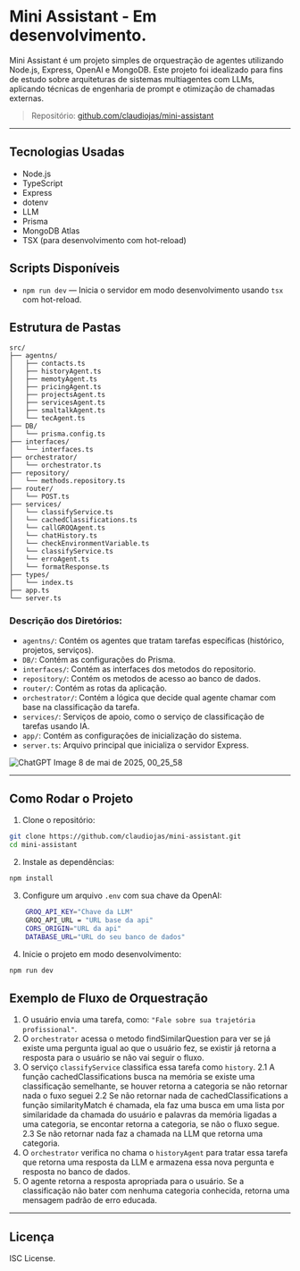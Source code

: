 # Mini Assistant - Em desenvolvimento.
Mini Assistant é um projeto simples de orquestração de agentes utilizando Node.js, Express, OpenAI e MongoDB.
Este projeto foi idealizado para fins de estudo sobre arquiteturas de sistemas multiagentes com LLMs, 
aplicando técnicas de engenharia de prompt e otimização de chamadas externas.

> Repositório: [github.com/claudiojas/mini-assistant](https://github.com/claudiojas/mini-assistant.git)

---

## Tecnologias Usadas

- Node.js
- TypeScript
- Express
- dotenv
- LLM
- Prisma
- MongoDB Atlas
- TSX (para desenvolvimento com hot-reload)

## Scripts Disponíveis

- `npm run dev` — Inicia o servidor em modo desenvolvimento usando `tsx` com hot-reload.

## Estrutura de Pastas

```
src/
├── agentns/
│   ├── contacts.ts
│   ├── historyAgent.ts
│   ├── memotyAgent.ts
│   ├── pricingAgent.ts
│   ├── projectsAgent.ts
│   ├── servicesAgent.ts
│   ├── smaltalkAgent.ts
│   └── tecAgent.ts
├── DB/
│   └── prisma.config.ts
├── interfaces/
│   └── interfaces.ts
├── orchestrator/
│   └── orchestrator.ts
├── repository/
│   └── methods.repository.ts
├── router/
│   └── POST.ts
├── services/
│   └── classifyService.ts
│   └── cachedClassifications.ts
│   └── callGROQAgent.ts
│   └── chatHistory.ts
│   └── checkEnvironmentVariable.ts
│   └── classifyService.ts
│   └── erroAgent.ts
│   └── formatResponse.ts
├── types/
│   └── index.ts
├── app.ts
└── server.ts
```

### Descrição dos Diretórios:

- `agentns/`: Contém os agentes que tratam tarefas específicas (histórico, projetos, serviços).
- `DB/`: Contém as configurações do Prisma.
- `interfaces/`: Contém as interfaces dos metodos do repositorio.
- `repository/`: Contém os metodos de acesso ao banco de dados.
- `router/`: Contém as rotas da aplicação.
- `orchestrator/`: Contém a lógica que decide qual agente chamar com base na classificação da tarefa.
- `services/`: Serviços de apoio, como o serviço de classificação de tarefas usando IA.
- `app/`: Contém as configurações de inicialização do sistema.
- `server.ts`: Arquivo principal que inicializa o servidor Express.

![ChatGPT Image 8 de mai  de 2025, 00_25_58](https://github.com/user-attachments/assets/a78658f1-aef4-4c0c-8b32-6ba4085ca5b4)


---

## Como Rodar o Projeto

1. Clone o repositório:

```bash
git clone https://github.com/claudiojas/mini-assistant.git
cd mini-assistant
```

2. Instale as dependências:

```bash
npm install
```

3. Configure um arquivo `.env` com sua chave da OpenAI:

```bash
    GROQ_API_KEY="Chave da LLM"
    GROQ_API_URL = "URL base da api"
    CORS_ORIGIN="URL da api" 
    DATABASE_URL="URL do seu banco de dados"
```

4. Inicie o projeto em modo desenvolvimento:

```bash
npm run dev
```

## Exemplo de Fluxo de Orquestração

1. O usuário envia uma tarefa, como: `"Fale sobre sua trajetória profissional"`.
2. O `orchestrator` acessa o metodo findSimilarQuestion para ver se já existe uma pergunta igual ao que o usuário fez, se existir já retorna a resposta para o usuário se não vai seguir o fluxo.
3. O serviço `classifyService` classifica essa tarefa como `history`.
    2.1 A função cachedClassifications busca na memória se existe uma classificação semelhante, se houver retorna a categoria se não retornar nada o fuxo seguei
    2.2 Se não retornar nada de cachedClassifications a função similarityMatch é chamada, ela faz uma busca em uma lista por similaridade da chamada do usuário e palavras da memória ligadas a uma categoria, se encontar retorna a categoria, se não o fluxo segue.
    2.3 Se não retornar nada faz a chamada na LLM que retorna uma categoria.
4. O `orchestrator` verifica no chama o `historyAgent` para tratar essa tarefa que retorna uma resposta da LLM e armazena essa nova pergunta e resposta no banco de dados.
4. O agente retorna a resposta apropriada para o usuário.
Se a classificação não bater com nenhuma categoria conhecida, retorna uma mensagem padrão de erro educada.

---

## Licença

ISC License.


